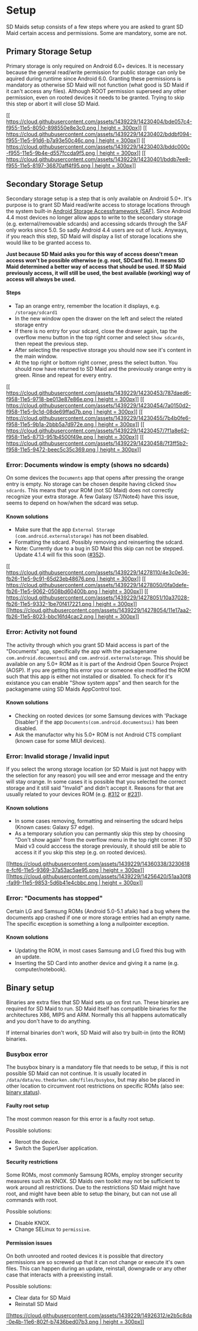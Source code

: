 # Setup
SD Maids setup consists of a few steps where you are asked to grant SD Maid certain access and permissions. Some are mandatory, some are not.

## Primary Storage Setup
Primary storage is only required on Android 6.0+ devices. It is necessary because the general read/write permission for public storage can only be aquired during runtime since Android 6.0. Granting these permissions is mandatory as otherwise SD Maid will not function (what good is SD Maid if it can't access any files).
Although ROOT permission superseed any other permission, even on rooted devices it needs to be granted. Trying to skip this step or abort it will close SD Maid.

[[[ https://cloud.githubusercontent.com/assets/1439229/14230404/bde057c4-f955-11e5-8050-898550e8e3c0.png | height = 300px]]](https://cloud.githubusercontent.com/assets/1439229/14230404/bde057c4-f955-11e5-8050-898550e8e3c0.png)
[[[ https://cloud.githubusercontent.com/assets/1439229/14230402/bddbf094-f955-11e5-91d6-b7a93e50c46c.png | height = 300px]]](https://cloud.githubusercontent.com/assets/1439229/14230402/bddbf094-f955-11e5-91d6-b7a93e50c46c.png)
[[[ https://cloud.githubusercontent.com/assets/1439229/14230403/bddc000c-f955-11e5-9b4e-d557fccda9f5.png | height = 300px]]](https://cloud.githubusercontent.com/assets/1439229/14230403/bddc000c-f955-11e5-9b4e-d557fccda9f5.png)
[[[ https://cloud.githubusercontent.com/assets/1439229/14230401/bddb7ee8-f955-11e5-8197-36870aff4f95.png | height = 300px]]](https://cloud.githubusercontent.com/assets/1439229/14230401/bddb7ee8-f955-11e5-8197-36870aff4f95.png)

## Secondary Storage Setup
Secondary storage setup is a step that is only available on Android 5.0+. It's purpose is to grant SD Maid read/write access to storage locations through the system built-in [Android Storage Accessframework (SAF)](http://developer.android.com/guide/topics/providers/document-provider.html).
Since Android 4.4 most devices no longer allow apps to write to the secondary storage (e.g. external/removable sdcards) and accessing sdcards through the SAF only works since 5.0. So sadly Android 4.4 users are out of luck.
Anyways, if you reach this step, SD Maid will display a list of storage locations she would like to be granted access to.

**Just because SD Maid asks you for this way of access doesn't mean access won't be possible otherwise (e.g. root, SDCard fix). It means SD Maid determined a better way of access that should be used. If SD Maid previously access, it will still be used, the best available (working) way of access will always be used.**
#### Steps
* Tap an orange entry, remember the location it displays, e.g. `/storage/sdcard1`
* In the new window open the drawer on the left and select the related storage entry
* If there is no entry for your sdcard, close the drawer again, tap the overflow menu button in the top right corner and select `Show sdcards`, then repeat the previous step.
* After selecting the respective storage you should now see it's content in the main window.
* At the top right or bottom right corner, press the select button.
You should now have returned to SD Maid and the previously orange entry is green. Rinse and repeat for every entry.

[[[ https://cloud.githubusercontent.com/assets/1439229/14230453/787daed6-f958-11e5-9718-be013e87e86e.png | height = 300px]]](https://cloud.githubusercontent.com/assets/1439229/14230453/787daed6-f958-11e5-9718-be013e87e86e.png)
[[[ https://cloud.githubusercontent.com/assets/1439229/14230454/7a0150d2-f958-11e5-9c1d-08de69ffad7b.png | height = 300px]]](https://cloud.githubusercontent.com/assets/1439229/14230454/7a0150d2-f958-11e5-9c1d-08de69ffad7b.png)
[[[ https://cloud.githubusercontent.com/assets/1439229/14230455/7b4b0fe6-f958-11e5-9b1a-2bbb5a7d972e.png | height = 300px]]](https://cloud.githubusercontent.com/assets/1439229/14230455/7b4b0fe6-f958-11e5-9b1a-2bbb5a7d972e.png)
[[[ https://cloud.githubusercontent.com/assets/1439229/14230457/7f1a8e62-f958-11e5-8713-951b4500f49e.png | height = 300px]]](https://cloud.githubusercontent.com/assets/1439229/14230457/7f1a8e62-f958-11e5-8713-951b4500f49e.png)
[[[ https://cloud.githubusercontent.com/assets/1439229/14230458/7f3ff5b2-f958-11e5-9472-beec5c35c369.png | height = 300px]]](https://cloud.githubusercontent.com/assets/1439229/14230458/7f3ff5b2-f958-11e5-9472-beec5c35c369.png)

### Error: Documents window is empty (shows no sdcards)
On some devices the `Documents` app that opens after pressing the orange entry is empty. No storage can be chosen despite having clicked `Show sdcards`. This means that your ROM (not SD Maid) does not correctly recognize your extra storage. A few Galaxy (S7/Note4) have this issue, seems to depend on how/when the sdcard was setup.

#### Known solutions
* Make sure that the app `External Storage (com.android.externalstorage)` has not been disabled.
* Formatting the sdcard. Possibly removing and reinserting the sdcard.
* Note: Currently due to a bug in SD Maid this skip can not be stepped. Update 4.1.4 will fix this soon ([#352](https://github.com/d4rken/sdmaid-public/issues/352)).

[[[ https://cloud.githubusercontent.com/assets/1439229/14278110/4e3c0e36-fb26-11e5-9c91-65d23eb48676.png | height = 300px]]](https://cloud.githubusercontent.com/assets/1439229/14278110/4e3c0e36-fb26-11e5-9c91-65d23eb48676.png)
[[[ https://cloud.githubusercontent.com/assets/1439229/14278050/0fa0defe-fb26-11e5-9062-0508bd60400b.png | height = 300px]]](https://cloud.githubusercontent.com/assets/1439229/14278050/0fa0defe-fb26-11e5-9062-0508bd60400b.png)
[[[ https://cloud.githubusercontent.com/assets/1439229/14278051/10a37028-fb26-11e5-9332-1be70f417221.png | height = 300px]]](https://cloud.githubusercontent.com/assets/1439229/14278051/10a37028-fb26-11e5-9332-1be70f417221.png)
[[[https://cloud.githubusercontent.com/assets/1439229/14278054/11e17aa2-fb26-11e5-8023-bbc16fd4cac2.png | height = 300px]]](https://cloud.githubusercontent.com/assets/1439229/14278054/11e17aa2-fb26-11e5-8023-bbc16fd4cac2.png)

### Error: Activity not found
The activity through which you grant SD Maid access is part of the "Documents" app, specifically the app with the packagename `com.android.documentsui` and `com.android.externalstorage`. This should be available on any 5.0+ ROM as it is part of the Android Open Source Project (AOSP). If you are getting this error you or someone else modified the ROM such that this app is either not installed or disabled. To check for it's existance you can enable "Show system apps" and then search for the packagename using SD Maids AppControl tool.

#### Known solutions
* Checking on rooted devices (or some Samsung devices with 'Package Disabler') if the app `Documents(com.android.documentsui)` has been disabled.
* Ask the manufactor why his 5.0+ ROM is not Android CTS compliant (known case for some MIUI devices).

### Error: Invalid storage / Invalid input
If you select the wrong storage location (or SD Maid is just not happy with the selection for any reason) you will see and error message and the entry will stay orange. In some cases it is possible that you selected the correct storage and it still said "Invalid" and didn't accept it. Reasons for that are usually related to your devices ROM (e.g. [#312](https://github.com/d4rken/sdmaid-public/issues/312) or [#231](https://github.com/d4rken/sdmaid-public/issues/231)).

#### Known solutions
* In some cases removing, formatting and reinserting the sdcard helps (Known cases: Galaxy S7 edge).
* As a temporary solution you can permantly skip this step by choosing "Don't show again" from the overflow menu in the top right corner. If SD Maid v3 could acccess the storage previously, it should still be able to access it if you skip this step (e.g. on rooted devices). 

[[[https://cloud.githubusercontent.com/assets/1439229/14360338/3230618e-fcf6-11e5-9369-37a53ac5ae95.png | height = 300px]]](https://cloud.githubusercontent.com/assets/1439229/14360338/3230618e-fcf6-11e5-9369-37a53ac5ae95.png)
[[[https://cloud.githubusercontent.com/assets/1439229/14256420/51aa30f8-fa99-11e5-9853-5d6b41e4cbbc.png | height = 300px]]](https://cloud.githubusercontent.com/assets/1439229/14256420/51aa30f8-fa99-11e5-9853-5d6b41e4cbbc.png)

### Error: "Documents has stopped"
Certain LG and Samsung ROMs (Android 5.0-5.1 afaik) had a bug where the documents app crashed if one or more storage entries had an empty name. The specific exception is something a long a nullpointer exception.

#### Known solutions
* Updating the ROM, in most cases Samsung and LG fixed this bug with an update.
* Inserting the SD Card into another device and giving it a name (e.g. computer/notebook).

## Binary setup
Binaries are extra files that SD Maid sets up on first run. These binaries are required for SD Maid to run. SD Maid itself has compatible binaries for the architectures X86, MIPS and ARM. Normally this all happens automatically and you don't have to do anything.

If internal binaries don't work, SD Maid will also try built-in (into the ROM) binaries.

### Busybox error
The busybox binary is a mandatory file that needs to be setup, if this is not possible SD Maid can not continue. It is usually located in `/data/data/eu.thedarken.sdm/files/busybox`, but may also be placed in other location to circumvent root restrictions on specific ROMs (also see: [binary status](https://github.com/d4rken/sdmaid-public/wiki/Overview#binary-status)).

#### Faulty root setup
The most common reason for this error is a faulty root setup.

Possible solutions:
* Reroot the device.
* Switch the SuperUser application.

#### Security restrictions
Some ROMs, most commonly Samsung ROMs, employ stronger security measures such as KNOX. SD Maids own toolkit may not be sufficient to work around all restrictions. Due to the restrictions SD Maid might have root, and might have been able to setup the binary, but can not use all commands with root.

Possible solutions:
* Disable KNOX.
* Change SELinux to `permissive`.

#### Permission issues
On both unrooted and rooted devices it is possible that directory permissions are so screwed up that it can not change or execute it's own files. This can happen during an update, reinstall, downgrade or any other case that interacts with a preexisting install.

Possible solutions:
* Clear data for SD Maid
* Reinstall SD Maid

[[[https://cloud.githubusercontent.com/assets/1439229/14926312/e2b5c8da-0e4b-11e6-802f-b7436bed07b3.png | height = 300px]]](https://cloud.githubusercontent.com/assets/1439229/14926312/e2b5c8da-0e4b-11e6-802f-b7436bed07b3.png)

